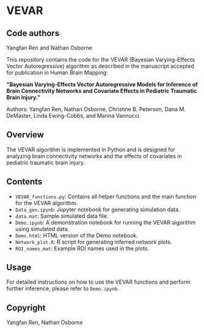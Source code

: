 # VEVAR

## Code authors

Yangfan Ren and Nathan Osborne

This repository contains the code for the VEVAR (Bayesian Varying-Effects Vector Autoregressive) algorithm as described in the manuscript accepted for publication in Human Brain Mapping:

**"Bayesian Varying-Effects Vector Autoregressive Models for Inference of Brain Connectivity Networks and Covariate Effects in Pediatric Traumatic Brain Injury."**


Authors: Yangfan Ren, Nathan Osborne, Christine B. Peterson, Dana M. DeMaster, Linda Ewing-Cobbs, and Marina Vannucci

## Overview

The VEVAR algorithm is implemented in Python and is designed for analyzing brain connectivity networks and the effects of covariates in pediatric traumatic brain injury.

## Contents

- `VEVAR_functions.py`: Contains all helper functions and the main function for the VEVAR algorithm.
- `Data_gen.ipynb`: Jupyter notebook for generating simulation data.
- `data.mat`: Sample simulated data file.
- `Demo.ipynb`: A demonstration notebook for running the VEVAR algorithm using simulated data.
- `Demo.html`: HTML version of the Demo notebook.
- `Network_plot.R`: R script for generating inferred network plots.
- `ROI_names.mat`: Example ROI names used in the plots.

## Usage

For detailed instructions on how to use the VEVAR functions and perform further inference, please refer to `Demo.ipynb`.

## Copyright

Yangfan Ren, Nathan Osborne

